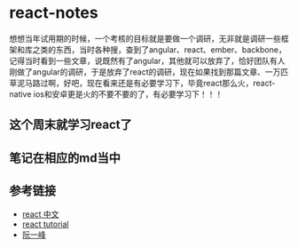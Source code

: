 # react-notes
想想当年试用期的时候，一个考核的目标就是要做一个调研，无非就是调研一些框架和库之类的东西，当时各种搜，查到了angular、react、ember、backbone，记得当时看到一些文章，说既然有了angular，其他就可以放弃了，恰好团队有人刚做了angular的调研，于是放弃了react的调研，现在如果找到那篇文章、一万匹草泥马路过啊，好吧，现在看来还是有必要学习下，毕竟react那么火，react-native ios和安卓更是火的不要不要的了，有必要学习下！！！
## 这个周末就学习react了

## 笔记在相应的md当中


## 参考链接
- [react 中文](http://reactjs.cn/react/index.html)
- [react tutorial](https://hulufei.gitbooks.io/react-tutorial/content/introduction.html)
- [阮一峰](http://www.ruanyifeng.com/blog/2015/03/react.html)

